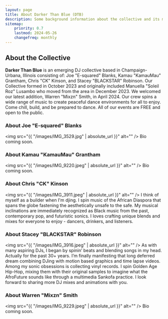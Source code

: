 ```yaml
---
layout: page
title: About Darker Than Blue (DTB)
description: Some background information about the collective and its members.
sitemap:
    priority: 0.7
    lastmod: 2024-05-26
    changefreq: monthly
---
```

## About the Collective

**Darker Than Blue** is an emerging DJ collective based in Champaign-Urbana, Illinois consisting of: Joe "E-squared" Blanks, Kamau "KamauMau" Grantham, Chris "CK" Kinson, and Stacey "BLACKSTAR" Robinson. Our Collective formed in October 2023 and originally included Manuella "Soleil Roz" Lusambo who moved from the area in December 2023. We welcomed our latest addition, Warren "Mixzn" Smith, in April 2024. Our crew spins a wide range of music to create peaceful dance environments for all to enjoy. Come chill, build, and be prepared to dance. All of our events are FREE and open to the public.

### About Joe "E-squared" Blanks
<span class="image left"><img src="{{ "/images/IMG_3529.jpg" | absolute_url }}" alt="" /></span>
Bio coming soon.

### About Kamau "KamauMau" Grantham
<span class="image right"><img src="{{ "/images/IMG_9220.jpeg" | absolute_url }}" alt="" /></span>
Bio coming soon.

### About Chris "CK" Kinson
<span class="image left"><img src="{{ "/images/IMG_3911.jpeg" | absolute_url }}" alt="" /></span>
I think of myself as a builder when I'm djing. I spin music of the African Diaspora that spans the globe fastening the aesthetically unsafe to the safe. My musical inclinations are immediately recognized as Black music from the past, contemporary pop, and futuristic sonics. I loves crafting unique blends and mixes for everyone to enjoy - dancers, drinkers, and listeners.

### About Stacey "BLACKSTAR" Robinson
<span class="image right"><img src="{{ "/images/IMG_3916.jpeg" | absolute_url }}" alt="" /></span>
As with many aspiring DJs, I began by spinin’ beats and blending songs in my head. Actually for the past 30+ years. I’m finally manifesting that long deferred dream combining DJing with motion based graphics and time lapse videos. Among my sonic obsessions is collecting vinyl records. I spin Golden Age Hip-Hop, mixing them with their original samples to imagine what the AfroFuture sounds like through a multimedia Sankofa practice. I look forward to sharing more DJ mixes and animations with you.

### About Warren "Mixzn" Smith
<span class="image left"><img src="{{ "/images/IMG_9229.jpeg" | absolute_url }}" alt="" /></span>
Bio coming soon.
